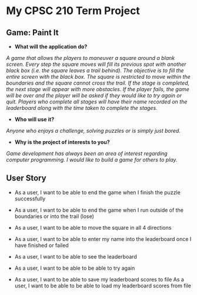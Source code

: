 # My CPSC 210 Term Project

## Game: Paint It 


- **What will the application do?**

*A game that allows the players to maneuver a square around a blank screen. Every step the square moves will fill
its previous spot with another black box (i.e. the square leaves a trail behind).
The objective is to fill the entire screen with the black box. The square is restricted to move within the boundaries
and the square cannot cross the trail. If the stage is completed, the next stage will appear with more obstacles. If
the player fails, the game will be over and the player will be asked if they would like to try again or quit. Players 
who complete all stages will have their name recorded on the leaderboard along with the time taken to complete 
the stages.*

- **Who will use it?**

*Anyone who enjoys a challenge, solving puzzles or is simply just bored.*

- **Why is the project of interests to you?**

*Game development has always been an area of interest regarding computer programming. I would like to build a game for
others to play.*


## User Story
- As a user, I want to be able to end the game when I finish the puzzle successfully
- As a user, I want to be able to end the game when I run outside of the boundaries or into the trail (lose)
- As a user, I want to be able to move the square in all 4 directions
- As a user, I want to be able to enter my name into the leaderboard once I have finished or failed
- As a user, I want to be able to see the leaderboard
- As a user, I want to be able to be able to try again

- As a user, I want to be able to save my leaderboard scores to file
  As a user, I want to be able to be able to load my leaderboard scores from file 
